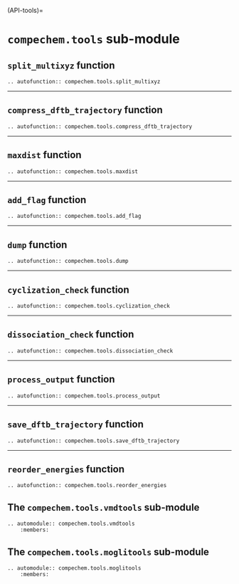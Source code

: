 (API-tools)=
# `compechem.tools` sub-module

## `split_multixyz` function

```{eval-rst}
.. autofunction:: compechem.tools.split_multixyz
```

---

## `compress_dftb_trajectory` function

```{eval-rst}
.. autofunction:: compechem.tools.compress_dftb_trajectory
```

---

## `maxdist` function

```{eval-rst}
.. autofunction:: compechem.tools.maxdist
```

---

## `add_flag` function

```{eval-rst}
.. autofunction:: compechem.tools.add_flag
```

---

## `dump` function

```{eval-rst}
.. autofunction:: compechem.tools.dump
```

---

## `cyclization_check` function

```{eval-rst}
.. autofunction:: compechem.tools.cyclization_check
```

---

## `dissociation_check` function

```{eval-rst}
.. autofunction:: compechem.tools.dissociation_check
```

---

## `process_output` function

```{eval-rst}
.. autofunction:: compechem.tools.process_output
```

---

## `save_dftb_trajectory` function

```{eval-rst}
.. autofunction:: compechem.tools.save_dftb_trajectory
```

---

## `reorder_energies` function

```{eval-rst}
.. autofunction:: compechem.tools.reorder_energies
```

## The `compechem.tools.vmdtools` sub-module 

```{eval-rst}
.. automodule:: compechem.tools.vmdtools
    :members:
```

## The `compechem.tools.moglitools` sub-module 

```{eval-rst}
.. automodule:: compechem.tools.moglitools
    :members:
```